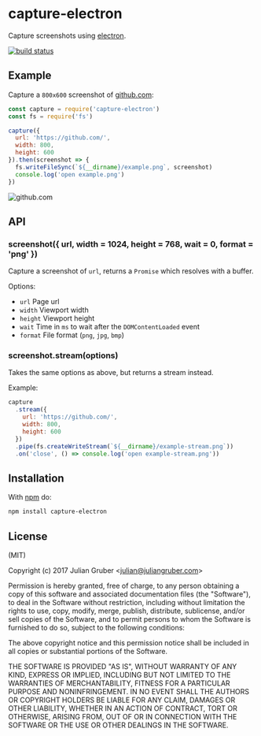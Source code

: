 # capture-electron

Capture screenshots using [electron](http://electron.atom.io/).

[![build status](https://secure.travis-ci.org/juliangruber/capture-electron.png)](http://travis-ci.org/juliangruber/capture-electron)

## Example

Capture a `800x600` screenshot of [github.com](http://github.com):

```js
const capture = require('capture-electron')
const fs = require('fs')

capture({
  url: 'https://github.com/',
  width: 800,
  height: 600
}).then(screenshot => {
  fs.writeFileSync(`${__dirname}/example.png`, screenshot)
  console.log('open example.png')
})
```

![github.com](https://raw.github.com/juliangruber/capture-electron/master/example.png)

## API

### screenshot({ url, width = 1024, height = 768, wait = 0, format = 'png' })

Capture a screenshot of `url`, returns a `Promise` which resolves with a buffer.

Options:

- `url` Page url
- `width` Viewport width
- `height` Viewport height
- `wait` Time in `ms` to wait after the `DOMContentLoaded` event
- `format` File format (`png`, `jpg`, `bmp`)

### screenshot.stream(options)

Takes the same options as above, but returns a stream instead.

Example:

```js
capture
  .stream({
    url: 'https://github.com/',
    width: 800,
    height: 600
  })
  .pipe(fs.createWriteStream(`${__dirname}/example-stream.png`))
  .on('close', () => console.log('open example-stream.png'))
```

## Installation

With [npm](https://npmjs.org) do:

```bash
npm install capture-electron
```

## License

(MIT)

Copyright (c) 2017 Julian Gruber &lt;julian@juliangruber.com&gt;

Permission is hereby granted, free of charge, to any person obtaining a copy of
this software and associated documentation files (the "Software"), to deal in
the Software without restriction, including without limitation the rights to
use, copy, modify, merge, publish, distribute, sublicense, and/or sell copies
of the Software, and to permit persons to whom the Software is furnished to do
so, subject to the following conditions:

The above copyright notice and this permission notice shall be included in all
copies or substantial portions of the Software.

THE SOFTWARE IS PROVIDED "AS IS", WITHOUT WARRANTY OF ANY KIND, EXPRESS OR
IMPLIED, INCLUDING BUT NOT LIMITED TO THE WARRANTIES OF MERCHANTABILITY,
FITNESS FOR A PARTICULAR PURPOSE AND NONINFRINGEMENT. IN NO EVENT SHALL THE
AUTHORS OR COPYRIGHT HOLDERS BE LIABLE FOR ANY CLAIM, DAMAGES OR OTHER
LIABILITY, WHETHER IN AN ACTION OF CONTRACT, TORT OR OTHERWISE, ARISING FROM,
OUT OF OR IN CONNECTION WITH THE SOFTWARE OR THE USE OR OTHER DEALINGS IN THE
SOFTWARE.
